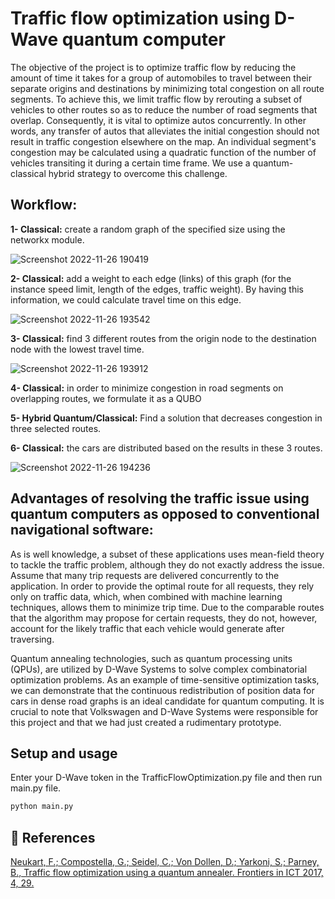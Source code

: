 # Traffic flow optimization using D-Wave quantum computer

The objective of the project is to optimize traffic flow by reducing the amount of time it takes for a group of automobiles to travel between their separate origins and destinations by minimizing total congestion on all route segments. To achieve this, we limit traffic flow by rerouting a subset of vehicles to other routes so as to reduce the number of road segments that overlap. Consequently, it is vital to optimize autos concurrently. In other words, any transfer of autos that alleviates the initial congestion should not result in traffic congestion elsewhere on the map. An individual segment's congestion may be calculated using a quadratic function of the number of vehicles transiting it during a certain time frame. We use a quantum-classical hybrid strategy to overcome this challenge.

## Workflow:
**1-  Classical:** create a random graph of the specified size using the networkx module.

![Screenshot 2022-11-26 190419](https://user-images.githubusercontent.com/51785162/204097491-b92995cb-6581-4cbe-a99e-f149c1006fe4.jpg)

**2- Classical:** add a weight to each edge (links) of this graph (for the instance speed limit, length of the edges, traffic weight). By having this information, we could calculate travel time on this edge.

![Screenshot 2022-11-26 193542](https://user-images.githubusercontent.com/51785162/204097957-6d589513-ebf3-4897-83cb-f7b8f2389aba.jpg)

**3- Classical:** find 3 different routes from the origin node to the destination node with the lowest travel time.

![Screenshot 2022-11-26 193912](https://user-images.githubusercontent.com/51785162/204098066-c02a3eeb-5fe9-4c06-94fd-b1df65c6b3c7.jpg)

**4- Classical:** in order to minimize congestion in road segments on overlapping routes, we formulate it as a QUBO 

**5- Hybrid Quantum/Classical:** Find a solution that decreases congestion in three selected routes.

**6- Classical:** the cars are distributed based on the results in these 3 routes.

![Screenshot 2022-11-26 194236](https://user-images.githubusercontent.com/51785162/204098185-e590cb7c-6c5c-4297-84e3-3e8e503626e5.jpg)

## Advantages of resolving the traffic issue using quantum computers as opposed to conventional navigational software:

As is well knowledge, a subset of these applications uses mean-field theory to tackle the traffic problem, although they do not exactly address the issue. Assume that many trip requests are delivered concurrently to the application. In order to provide the optimal route for all requests, they rely only on traffic data, which, when combined with machine learning techniques, allows them to minimize trip time. Due to the comparable routes that the algorithm may propose for certain requests, they do not, however, account for the likely traffic that each vehicle would generate after traversing.



Quantum annealing technologies, such as quantum processing units (QPUs), are utilized by D-Wave Systems to solve complex combinatorial optimization problems. As an example of time-sensitive optimization tasks, we can demonstrate that the continuous redistribution of position data for cars in dense road graphs is an ideal candidate for quantum computing. It is crucial to note that Volkswagen and D-Wave Systems were responsible for this project and that we had just created a rudimentary prototype.

## Setup and usage

Enter your D-Wave token in the TrafficFlowOptimization.py file and then run main.py file.

```bash
python main.py
```
## 🔗 References
[Neukart, F.; Compostella, G.; Seidel, C.; Von Dollen, D.; Yarkoni, S.; Parney, B., Traffic flow optimization using a quantum annealer. Frontiers in ICT 2017, 4, 29.](https://www.frontiersin.org/articles/10.3389/fict.2017.00029/full)
